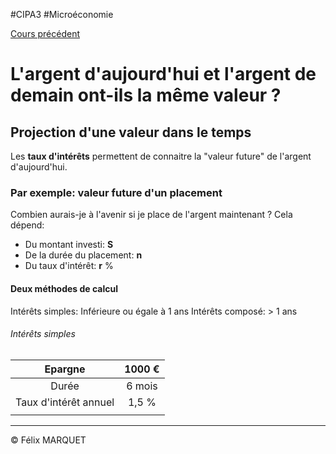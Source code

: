 #CIPA3 #Microéconomie

[Cours précédent](Microéconomie%20Cours%203.md)

# L'argent d'aujourd'hui et l'argent de demain ont-ils la même valeur ?
## Projection d'une valeur dans le temps
Les **taux d'intérêts** permettent de connaitre la "valeur future" de l'argent d'aujourd'hui.
### Par exemple: valeur future d'un placement
Combien aurais-je à l'avenir si je place de l'argent maintenant ?
Cela dépend: 
- Du montant investi: **S**
- De la durée du placement: **n**
- Du taux d'intérêt: **r** %
#### Deux méthodes de calcul
Intérêts simples: Inférieure ou égale à 1 ans
Intérêts composé: > 1 ans

###### Intérêts simples
|        Epargne        | 1000 € |
| :-------------------: | :----: |
|         Durée         | 6 mois |
| Taux d'intérêt annuel | 1,5 %  |
|                       |        |



---
&copy; Félix MARQUET